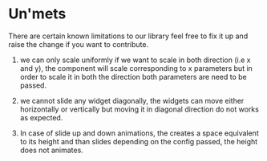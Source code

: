 # Un'mets
There are certain known limitations to our library feel free to fix it up and raise the change if you want to contribute.

1. we can only scale uniformly if we want to scale in both direction (i.e x and y), the component will scale corresponding to x parameters but in order to scale it in both the direction both parameters are need to be passed.

2. we cannot slide any widget diagonally, the widgets can move either horizontally or vertically but moving it in diagonal direction do not works as expected.

3. In case of slide up and down animations, the creates a space equivalent to its height and than slides depending on the config passed, the height does not animates.